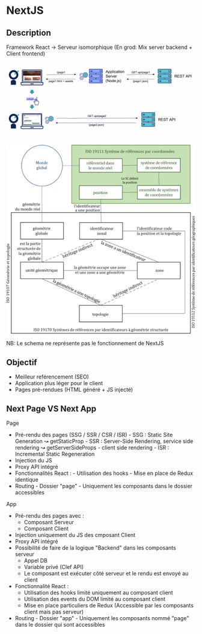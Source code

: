 # NextJS



## Description 


Framework React -> Serveur isomorphique (En grod: Mix server backend + Client frontend)

![Schema concept](./archi-universelles-1024x412.png)

![Schema concept](./fig_1.png)

NB: Le schema ne représente pas le fonctionnement de NextJS



## Objectif
 - Meilleur reférencement (SEO)
 - Application plus léger pour le client
 - Pages pré-rendues (HTML généré + JS injecté)


## Next Page VS Next App
Page 
- Pré-rendu des pages (SSG / SSR / CSR / ISR)
        - SSG : Static Site Generation ↝ getStaticProp 
        - SSR : Server-Side Rendering, service side rendering ↝ getServerSideProps
        - client side rendering
        - ISR : Incremental Static Regeneration
- Injection du JS
- Proxy API intégré
- Fonctionnalités React : 
        - Utilisation des hooks
        - Mise en place de Redux identique
- Routing 
        - Dossier "page"
        - Uniquement les composants dans le dossier accessibles

App 
 - Pré-rendu des pages avec :
    - Composant Serveur
    - Composant Client
 - Injection uniquement du JS des cmposant Client
 - Proxy API intégré
 - Possibilité de faire de la logique "Backend" dans les composants serveur
    - Appel DB
    - Variable privé (Clef API)
    - Le composant est exécuter côté serveur et le rendu est envoyé au client
 - Fonctionnalité React : 
    - Utilisation des hooks limité uniquement au composant client
    - Utilisation des events du DOM limité au composant client
    - Mise en place particuliers de Redux (Accessible par les composants client mais pas serveur)
 - Routing 
        - Dossier "app"
        - Uniquement les composants nommé "page" dans le dossier qui sont accessibles